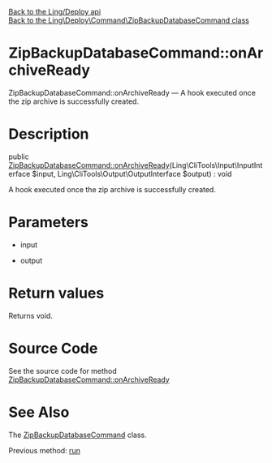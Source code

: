 [Back to the Ling/Deploy api](https://github.com/lingtalfi/Deploy/blob/master/doc/api/Ling/Deploy.md)<br>
[Back to the Ling\Deploy\Command\ZipBackupDatabaseCommand class](https://github.com/lingtalfi/Deploy/blob/master/doc/api/Ling/Deploy/Command/ZipBackupDatabaseCommand.md)


ZipBackupDatabaseCommand::onArchiveReady
================



ZipBackupDatabaseCommand::onArchiveReady — A hook executed once the zip archive is successfully created.




Description
================


public [ZipBackupDatabaseCommand::onArchiveReady](https://github.com/lingtalfi/Deploy/blob/master/doc/api/Ling/Deploy/Command/ZipBackupDatabaseCommand/onArchiveReady.md)(Ling\CliTools\Input\InputInterface $input, Ling\CliTools\Output\OutputInterface $output) : void




A hook executed once the zip archive is successfully created.




Parameters
================


- input

    

- output

    


Return values
================

Returns void.








Source Code
===========
See the source code for method [ZipBackupDatabaseCommand::onArchiveReady](https://github.com/lingtalfi/Deploy/blob/master/Command/ZipBackupDatabaseCommand.php#L99-L102)


See Also
================

The [ZipBackupDatabaseCommand](https://github.com/lingtalfi/Deploy/blob/master/doc/api/Ling/Deploy/Command/ZipBackupDatabaseCommand.md) class.

Previous method: [run](https://github.com/lingtalfi/Deploy/blob/master/doc/api/Ling/Deploy/Command/ZipBackupDatabaseCommand/run.md)<br>

